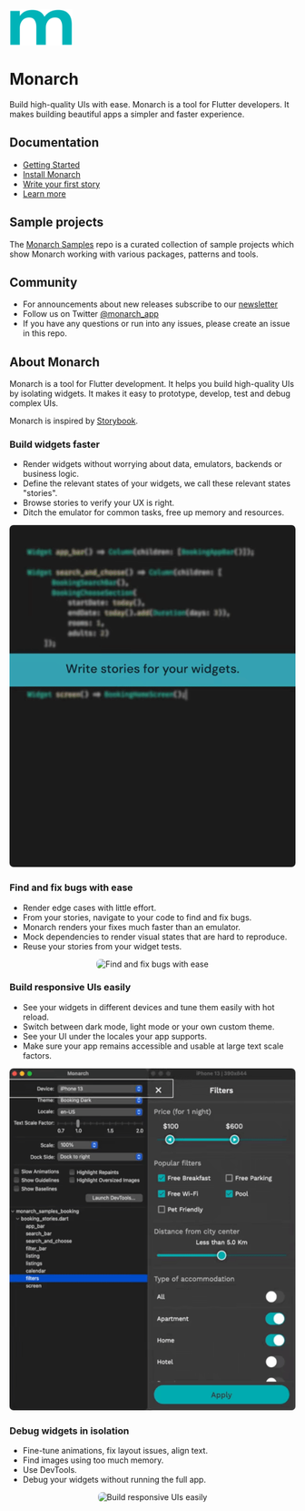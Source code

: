 <p style="margin-bottom: 0; padding-bottom: 0">
  <a href="https://monarchapp.io">
    <img src="https://raw.githubusercontent.com/Dropsource/monarch/master/_assets/monarch_m_cropped.png" alt="Monarch" height="64" />
  </a>
</p>

# Monarch

Build high-quality UIs with ease. Monarch is a tool for Flutter developers. It 
makes building beautiful apps a simpler and faster experience.

## Documentation
* [Getting Started](https://monarchapp.io/docs/introduction)
* [Install Monarch](https://monarchapp.io/docs/install)
* [Write your first story](https://monarchapp.io/docs/write-first-story)
* [Learn more](https://monarchapp.io/docs/learn-more)

## Sample projects
The [Monarch Samples](https://github.com/Dropsource/monarch_samples) repo is a 
curated collection of sample projects which show Monarch working with various 
packages, patterns and tools.

## Community
* For announcements about new releases subscribe to our [newsletter](http://eepurl.com/hJ-S0L)
* Follow us on Twitter [@monarch_app](https://twitter.com/monarch_app)
* If you have any questions or run into any issues, please create an issue in this repo.

## About Monarch
Monarch is a tool for Flutter development. It helps you build high-quality UIs by isolating widgets.
It makes it easy to prototype, develop, test and debug complex UIs.

Monarch is inspired by [Storybook](https://storybook.js.org/). 

### Build widgets faster
- Render widgets without worrying about data, emulators, backends or business logic.
- Define the relevant states of your widgets, we call these relevant states "stories".
- Browse stories to verify your UX is right.
- Ditch the emulator for common tasks, free up memory and resources.

<p align="center">
  <img style="border-radius: 7px;" src="https://raw.githubusercontent.com/Dropsource/monarch/master/_assets/monarch-build.gif" alt="Build widgets faster with Monarch">
</p>

### Find and fix bugs with ease
- Render edge cases with little effort.
- From your stories, navigate to your code to find and fix bugs.
- Monarch renders your fixes much faster than an emulator.
- Mock dependencies to render visual states that are hard to reproduce.
- Reuse your stories from your widget tests.

<p align="center">
  <img style="border-radius: 7px;" src="https://raw.githubusercontent.com/Dropsource/monarch/master/_assets/monarch-fix.gif" alt="Find and fix bugs with ease">
</p>

### Build responsive UIs easily
- See your widgets in different devices and tune them easily with hot reload.
- Switch between dark mode, light mode or your own custom theme.
- See your UI under the locales your app supports.
- Make sure your app remains accessible and usable at large text scale factors.

<p align="center">
  <img style="border-radius: 7px;" src="https://raw.githubusercontent.com/Dropsource/monarch/master/_assets/monarch-knobs.gif" alt="Build responsive UIs easily">
</p>

### Debug widgets in isolation
- Fine-tune animations, fix layout issues, align text.
- Find images using too much memory.
- Use DevTools.
- Debug your widgets without running the full app.

<p align="center">
  <img style="border-radius: 7px;" src="https://raw.githubusercontent.com/Dropsource/monarch/master/_assets/monarch-debug.gif" alt="Build responsive UIs easily">
</p>
